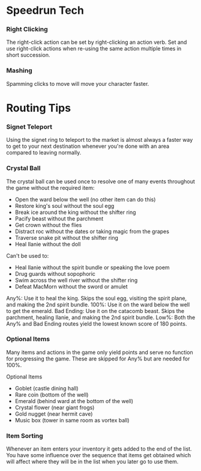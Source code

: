 # Speedrun Tech

### Right Clicking
The right-click action can be set by right-clicking an action verb. Set and use right-click actions when re-using the same action multiple times in short succession.

### Mashing
Spamming clicks to move will move your character faster.



# Routing Tips

### Signet Teleport
Using the signet ring to teleport to the market is almost always a faster way to get to your next destination whenever you're done with an area compared to leaving normally.

### Crystal Ball
The crystal ball can be used once to resolve one of many events throughout the game without the required item:
* Open the ward below the well (no other item can do this)
* Restore king's soul without the soul egg
* Break ice around the king without the shifter ring
* Pacify beast without the parchment
* Get crown without the flies
* Distract roc without the dates or taking magic from the grapes
* Traverse snake pit without the shifter ring
* Heal Ilanie without the doll

Can't be used to:
* Heal Ilanie without the spirit bundle or speaking the love poem
* Drug guards without sopophoric
* Swim across the well river without the shifter ring
* Defeat MacMorn without the sword or amulet

Any%: Use it to heal the king. Skips the soul egg, visiting the spirit plane, and making the 2nd spirit bundle.
100%: Use it on the ward below the well to get the emerald.
Bad Ending: Use it on the catacomb beast. Skips the parchment, healing Ilanie, and making the 2nd spirit bundle.
Low%: Both the Any% and Bad Ending routes yield the lowest known score of 180 points.

### Optional Items
Many items and actions in the game only yield points and serve no function for progressing the game. These are skipped for Any% but are needed for 100%.

Optional Items
* Goblet (castle dining hall)
* Rare coin (bottom of the well)
* Emerald (behind ward at the bottom of the well)
* Crystal flower (near giant frogs)
* Gold nugget (near hermit cave)
* Music box (tower in same room as vortex ball)

### Item Sorting
Whenever an item enters your inventory it gets added to the end of the list. You have some influence over the sequence that items get obtained which will affect where they will be in the list when you later go to use them.
